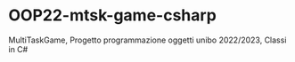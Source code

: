 # OOP22-mtsk-game-csharp
MultiTaskGame, Progetto programmazione oggetti unibo 2022/2023, Classi in C#
